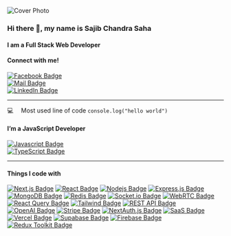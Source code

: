 ![Cover Photo](https://zedifbtvlhwkygqwmuqk.supabase.co/storage/v1/object/public/images/1755681996282-meta.png)

### Hi there 👋, my name is Sajib Chandra Saha  
#### I am a Full Stack Web Developer  
#### Connect with me!  

[![Facebook Badge](https://img.shields.io/badge/Facebook-1877F2?style=for-the-badge&logo=facebook&logoColor=white)](https://www.facebook.com/sojib.saha.942145/)  
[![Mail Badge](https://img.shields.io/badge/Gmail-D14836?style=for-the-badge&logo=gmail&logoColor=white)](mailto:sahasojib0155@gmail.com)  
[![LinkedIn Badge](https://img.shields.io/badge/LinkedIn-0A66C2?style=for-the-badge&logo=linkedin&logoColor=white)](https://www.linkedin.com/in/sajib-chandra-saha-59457323a)

---

:computer: &emsp;Most used line of code `console.log("hello world")`  

#### I’m a JavaScript Developer  
[![Javascript Badge](https://img.shields.io/badge/-Javascript-F0DB4F?style=for-the-badge&labelColor=black&logo=javascript&logoColor=F0DB4F)](#)  
[![TypeScript Badge](https://img.shields.io/badge/-TypeScript-3178C6?style=for-the-badge&labelColor=black&logo=typescript&logoColor=3178C6)](#)

---

#### Things I code with  
[![Next.js Badge](https://img.shields.io/badge/-Next.js-000000?style=for-the-badge&labelColor=black&logo=next.js&logoColor=white)](#)
[![React Badge](https://img.shields.io/badge/-React-61DBFB?style=for-the-badge&labelColor=black&logo=react&logoColor=61DBFB)](#)
[![Nodejs Badge](https://img.shields.io/badge/-Nodejs-3C873A?style=for-the-badge&labelColor=black&logo=node.js&logoColor=3C873A)](#)
[![Express.js Badge](https://img.shields.io/badge/Express.js-000000?style=for-the-badge&logo=express&logoColor=white)](#)
[![MongoDB Badge](https://img.shields.io/badge/MongoDB-4EA94B?style=for-the-badge&logo=mongodb&logoColor=white)](#)
[![Redis Badge](https://img.shields.io/badge/Redis-DC382D?style=for-the-badge&logo=redis&logoColor=white)](#)
[![Socket.io Badge](https://img.shields.io/badge/Socket.io-010101?style=for-the-badge&logo=socket.io&logoColor=white)](#)
[![WebRTC Badge](https://img.shields.io/badge/WebRTC-333333?style=for-the-badge&logo=webrtc&logoColor=white)](#)
[![React Query Badge](https://img.shields.io/badge/React%20Query-FF4154?style=for-the-badge&logo=react-query&logoColor=white)](#)
[![Tailwind Badge](https://img.shields.io/badge/Tailwind%20CSS-092749?style=for-the-badge&logo=tailwindcss&logoColor=06B6D4&labelColor=000000)](#)
[![REST API Badge](https://img.shields.io/badge/REST%20API-02569B?style=for-the-badge&logo=api&logoColor=white)](#)
[![OpenAI Badge](https://img.shields.io/badge/OpenAI-412991?style=for-the-badge&logo=openai&logoColor=white)](#)
[![Stripe Badge](https://img.shields.io/badge/Stripe-008CDD?style=for-the-badge&logo=stripe&logoColor=white)](#)
[![NextAuth.js Badge](https://img.shields.io/badge/NextAuth.js-000000?style=for-the-badge&logo=nextauth&logoColor=white)](#)
[![SaaS Badge](https://img.shields.io/badge/SaaS-5E5DF0?style=for-the-badge&logo=saas&logoColor=white)](#)
[![Vercel Badge](https://img.shields.io/badge/Vercel-000000?style=for-the-badge&logo=vercel&logoColor=white)](#)
[![Supabase Badge](https://img.shields.io/badge/Supabase-3ECF8E?style=for-the-badge&logo=supabase&logoColor=white)](#)
[![Firebase Badge](https://img.shields.io/badge/Firebase-FFCA28?style=for-the-badge&logo=firebase&logoColor=white)](#)
[![Redux Toolkit Badge](https://img.shields.io/badge/Redux%20Toolkit-764ABC?style=for-the-badge&logo=redux&logoColor=white)](#)
